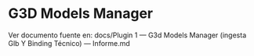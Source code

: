 # G3D Models Manager

Ver documento fuente en: docs/Plugin 1 — G3d Models Manager (ingesta Glb Y Binding Técnico) — Informe.md
